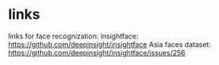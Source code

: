 # links

links for face recognization:
insightface: https://github.com/deepinsight/insightface
Asia faces dataset: https://github.com/deepinsight/insightface/issues/256

